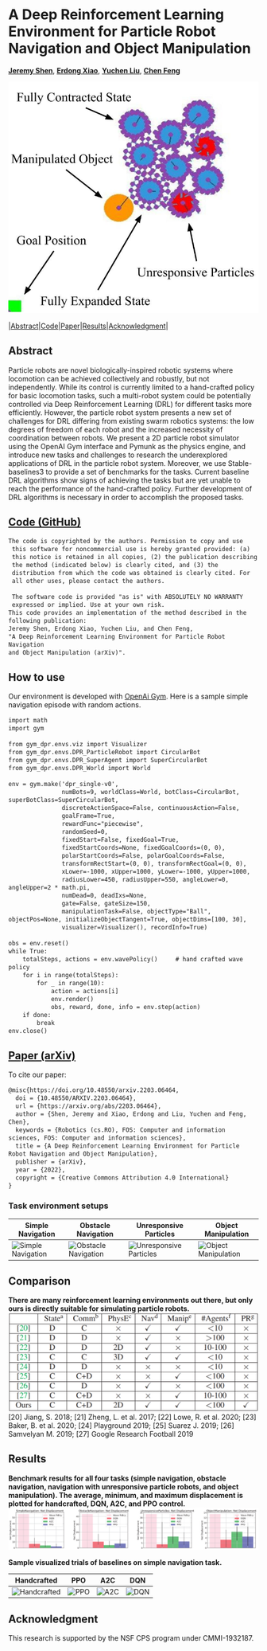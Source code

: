 # A Deep Reinforcement Learning Environment for Particle Robot Navigation and Object Manipulation

[**Jeremy Shen**](https://github.com/jshen04), [**Erdong Xiao**](https://github.com/ErdongXiao), [**Yuchen Liu**](https://github.com/Rtlyc), [**Chen Feng**](https://engineering.nyu.edu/faculty/chen-feng)

![Overview](https://raw.githubusercontent.com/ai4ce/DeepParticleRobot/main/docs/figs/environment_overview.jpg)

|[Abstract](#abstract)|[Code](#code-github)|[Paper](#paper-arxiv)|[Results](#results)|[Acknowledgment](#acknowledgment)|

## Abstract
Particle robots are novel biologically-inspired robotic systems where locomotion can be achieved collectively and robustly, but not independently. While its control is currently limited to a hand-crafted policy for basic locomotion tasks, such a multi-robot system could be potentially controlled via Deep Reinforcement Learning (DRL) for different tasks more efficiently. However, the particle robot system presents a new set of challenges for DRL differing from existing swarm robotics systems: the low degrees of freedom of each robot and the increased necessity of coordination between robots. We present a 2D particle robot simulator using the OpenAI Gym interface and Pymunk as the physics engine, and introduce new tasks and challenges to research the underexplored applications of DRL in the particle robot system. Moreover, we use Stable-baselines3 to provide a set of benchmarks for the tasks. Current baseline DRL algorithms show signs of achieving the tasks but are yet unable to reach the performance of the hand-crafted policy. Further development of DRL algorithms is necessary in order to accomplish the proposed tasks.

## [Code (GitHub)](https://github.com/ai4ce/DeepParticleRobot)
```
The code is copyrighted by the authors. Permission to copy and use 
 this software for noncommercial use is hereby granted provided: (a)
 this notice is retained in all copies, (2) the publication describing
 the method (indicated below) is clearly cited, and (3) the
 distribution from which the code was obtained is clearly cited. For
 all other uses, please contact the authors.
 
 The software code is provided "as is" with ABSOLUTELY NO WARRANTY
 expressed or implied. Use at your own risk.
This code provides an implementation of the method described in the
following publication: 
Jeremy Shen, Erdong Xiao, Yuchen Liu, and Chen Feng,    
"A Deep Reinforcement Learning Environment for Particle Robot Navigation 
and Object Manipulation (arXiv)". 
``` 
## How to use

Our environment is developed with [OpenAi Gym](https://gym.openai.com/). Here is a sample simple navigation episode with random actions.
```
import math
import gym

from gym_dpr.envs.viz import Visualizer
from gym_dpr.envs.DPR_ParticleRobot import CircularBot
from gym_dpr.envs.DPR_SuperAgent import SuperCircularBot
from gym_dpr.envs.DPR_World import World

env = gym.make('dpr_single-v0',
               numBots=9, worldClass=World, botClass=CircularBot, superBotClass=SuperCircularBot,
               discreteActionSpace=False, continuousAction=False,
               goalFrame=True,
               rewardFunc="piecewise",
               randomSeed=0,
               fixedStart=False, fixedGoal=True,
               fixedStartCoords=None, fixedGoalCoords=(0, 0),
               polarStartCoords=False, polarGoalCoords=False,
               transformRectStart=(0, 0), transformRectGoal=(0, 0),
               xLower=-1000, xUpper=1000, yLower=-1000, yUpper=1000,
               radiusLower=450, radiusUpper=550, angleLower=0, angleUpper=2 * math.pi,
               numDead=0, deadIxs=None,
               gate=False, gateSize=150,
               manipulationTask=False, objectType="Ball", objectPos=None, initializeObjectTangent=True, objectDims=[100, 30],
               visualizer=Visualizer(), recordInfo=True)

obs = env.reset()
while True:
    totalSteps, actions = env.wavePolicy()     # hand crafted wave policy
    for i in range(totalSteps):
        for _ in range(10):
            action = actions[i]
            env.render()
            obs, reward, done, info = env.step(action)
    if done:
        break
env.close()
```

## [Paper (arXiv)](https://arxiv.org/abs/2203.06464)
To cite our paper:
```
@misc{https://doi.org/10.48550/arxiv.2203.06464,
  doi = {10.48550/ARXIV.2203.06464},
  url = {https://arxiv.org/abs/2203.06464},
  author = {Shen, Jeremy and Xiao, Erdong and Liu, Yuchen and Feng, Chen},
  keywords = {Robotics (cs.RO), FOS: Computer and information sciences, FOS: Computer and information sciences},
  title = {A Deep Reinforcement Learning Environment for Particle Robot Navigation and Object Manipulation},
  publisher = {arXiv},
  year = {2022},
  copyright = {Creative Commons Attribution 4.0 International}
}
```

### Task environment setups  

| Simple Navigation | Obstacle Navigation | Unresponsive Particles | Object Manipulation |
|---|---|---|---|
|<img src="https://github.com/ai4ce/DeepParticleRobot/raw/main/docs/figs/sample%20tasks/handcrafted_simple.gif" alt="Simple Navigation" width="100">|<img src="https://github.com/ai4ce/DeepParticleRobot/raw/main/docs/figs/sample%20tasks/handcrafted_obstacle.gif" alt="Obstacle Navigation" width="100">|<img src="https://github.com/ai4ce/DeepParticleRobot/raw/main/docs/figs/sample%20tasks/handcrafted_unresponsive.gif" alt="Unresponsive Particles" width="100">|<img src="https://github.com/ai4ce/DeepParticleRobot/raw/main/docs/figs/sample%20tasks/handcrafted_object.gif" alt="Object Manipulation" width="100">|

## Comparison 
**There are many reinforcement learning environments out there, but only ours is directly suitable for simulating particle robots.**
![table](https://raw.githubusercontent.com/ai4ce/DeepParticleRobot/main/docs/figs/related_works.png)
[20] Jiang, S. 2018; [21] Zheng, L. et al. 2017; [22] Lowe, R. et al. 2020; [23] Baker, B. et al. 2020; [24] Playground 2019; [25] Suarez J. 2019; [26] Samvelyan M. 2019; [27] Google Research Football 2019

## Results
**Benchmark results for all four tasks (simple navigation, obstacle navigation, navigation with unresponsive particle robots, and object manipulation). The average, minimum, and maximum displacement is plotted for handcrafted, DQN, A2C, and PPO control.**
![Baseline_plots](https://raw.githubusercontent.com/ai4ce/DeepParticleRobot/main/docs/figs/net_displacement_results.png)

**Sample visualized trials of baselines on simple navigation task.**

| Handcrafted | PPO | A2C | DQN |
|---|---|---|---|
|<img src="https://github.com/ai4ce/DeepParticleRobot/raw/main/docs/figs/baseline%20gifs/handcrafted_baseline.gif" alt="Handcrafted" width="100">|<img src="https://github.com/ai4ce/DeepParticleRobot/raw/main/docs/figs/baseline%20gifs/ppo_baseline.gif" alt="PPO" width="100">|<img src="https://github.com/ai4ce/DeepParticleRobot/raw/main/docs/figs/baseline%20gifs/a2c_baseline.gif" alt="A2C" width="100">|<img src="https://github.com/ai4ce/DeepParticleRobot/raw/main/docs/figs/baseline%20gifs/dqn_baseline.gif" alt="DQN" width="100">|

## Acknowledgment
This research is supported by the NSF CPS program under CMMI-1932187.

<script type="text/javascript" src="//rf.revolvermaps.com/0/0/8.js?i=5au17e4sys6&amp;m=0&amp;c=ff0000&amp;cr1=ffffff&amp;f=arial&amp;l=33" async="async"></script>
